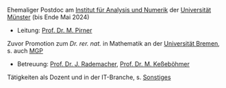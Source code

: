
Ehemaliger Postdoc am <a href="https://www.uni-muenster.de/AMM/institute.shtml">Institut für Analysis und Numerik</a> der <a href="https://www.uni-muenster.de/de/">Universität Münster</a> (bis Ende Mai 2024)
<ul>
<li>Leitung: <a href="https://www.uni-muenster.de/AMM/Pirner/index.shtml">Prof. Dr. M. Pirner</a></li>
</ul> 
Zuvor Promotion zum <i>Dr. rer. nat.</i> in Mathematik an der <a href="https://www.uni-bremen.de/">Universität Bremen</a>, s. auch <a href="https://www.mathgenealogy.org/id.php?id=277103">MGP</a>
<ul>
<li>Betreuung: <a href="https://www.math.uni-hamburg.de/forschung/bereiche/am/ang-dynamische-systeme/personen/rademacher-jens.html">Prof. Dr. J. Rademacher</a>, <a href="https://www.uni-bremen.de/dynsys/members/prof-dr-marc-kesseboehmer">Prof. Dr. M. Keßeböhmer</a></li>
</ul>
Tätigkeiten als Dozent und in der IT-Branche, s. <a href="https://www.dulbrich.de/#Sonstiges">Sonstiges</a>






 






